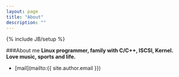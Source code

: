 ```yaml
---
layout: page
title: "About"
description: ""
---
```

{% include JB/setup %}


###About me
**Linux programmer, family with C/C++, ISCSI, Kernel.**   
**Love music, sports and life.**   

+ [mail](mailto:{{ site.author.email }})

